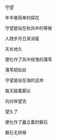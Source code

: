 守望

年丰巷简单的探花



守望是站在秋风中的等候

人随岁月日渐消瘦

天长地久

便化作了风中摇曳的蒲苇

蒲苇韧如丝



守望是站在海的这岸

每天踮着脚尖

向对岸望去

望久了

便化作了矗立着的磐石

磐石无转移
